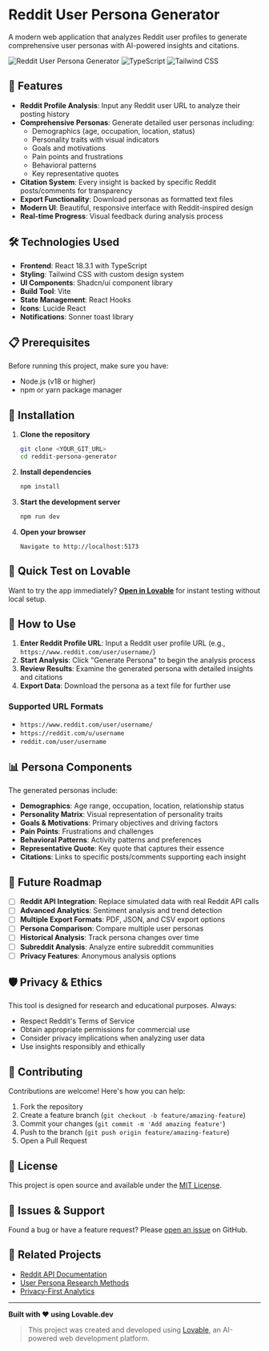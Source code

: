 # Reddit User Persona Generator

A modern web application that analyzes Reddit user profiles to generate comprehensive user personas with AI-powered insights and citations.

![Reddit User Persona Generator](https://img.shields.io/badge/React-18.3.1-blue) ![TypeScript](https://img.shields.io/badge/TypeScript-Enabled-green) ![Tailwind CSS](https://img.shields.io/badge/Tailwind_CSS-3.x-38B2AC)

## 🚀 Features

- **Reddit Profile Analysis**: Input any Reddit user URL to analyze their posting history
- **Comprehensive Personas**: Generate detailed user personas including:
  - Demographics (age, occupation, location, status)
  - Personality traits with visual indicators
  - Goals and motivations
  - Pain points and frustrations
  - Behavioral patterns
  - Key representative quotes
- **Citation System**: Every insight is backed by specific Reddit posts/comments for transparency
- **Export Functionality**: Download personas as formatted text files
- **Modern UI**: Beautiful, responsive interface with Reddit-inspired design
- **Real-time Progress**: Visual feedback during analysis process

## 🛠️ Technologies Used

- **Frontend**: React 18.3.1 with TypeScript
- **Styling**: Tailwind CSS with custom design system
- **UI Components**: Shadcn/ui component library
- **Build Tool**: Vite
- **State Management**: React Hooks
- **Icons**: Lucide React
- **Notifications**: Sonner toast library

## 📋 Prerequisites

Before running this project, make sure you have:

- Node.js (v18 or higher)
- npm or yarn package manager

## 🔧 Installation

1. **Clone the repository**
   ```bash
   git clone <YOUR_GIT_URL>
   cd reddit-persona-generator
   ```

2. **Install dependencies**
   ```bash
   npm install
   ```

3. **Start the development server**
   ```bash
   npm run dev
   ```

4. **Open your browser**
   ```
   Navigate to http://localhost:5173
   ```

## 🚀 Quick Test on Lovable

Want to try the app immediately? **[Open in Lovable](https://lovable.dev/projects/8d5b2ab5-3dec-4758-ac1f-f8e3432b27b0)** for instant testing without local setup.

## 🎯 How to Use

1. **Enter Reddit Profile URL**: Input a Reddit user profile URL (e.g., `https://www.reddit.com/user/username/`)
2. **Start Analysis**: Click "Generate Persona" to begin the analysis process
3. **Review Results**: Examine the generated persona with detailed insights and citations
4. **Export Data**: Download the persona as a text file for further use

### Supported URL Formats

- `https://www.reddit.com/user/username/`
- `https://reddit.com/u/username`
- `reddit.com/user/username`

## 📊 Persona Components

The generated personas include:

- **Demographics**: Age range, occupation, location, relationship status
- **Personality Matrix**: Visual representation of personality traits
- **Goals & Motivations**: Primary objectives and driving factors
- **Pain Points**: Frustrations and challenges
- **Behavioral Patterns**: Activity patterns and preferences
- **Representative Quote**: Key quote that captures their essence
- **Citations**: Links to specific posts/comments supporting each insight

## 🔮 Future Roadmap

- [ ] **Reddit API Integration**: Replace simulated data with real Reddit API calls
- [ ] **Advanced Analytics**: Sentiment analysis and trend detection
- [ ] **Multiple Export Formats**: PDF, JSON, and CSV export options
- [ ] **Persona Comparison**: Compare multiple user personas
- [ ] **Historical Analysis**: Track persona changes over time
- [ ] **Subreddit Analysis**: Analyze entire subreddit communities
- [ ] **Privacy Features**: Anonymous analysis options

## 🛡️ Privacy & Ethics

This tool is designed for research and educational purposes. Always:

- Respect Reddit's Terms of Service
- Obtain appropriate permissions for commercial use
- Consider privacy implications when analyzing user data
- Use insights responsibly and ethically

## 🤝 Contributing

Contributions are welcome! Here's how you can help:

1. Fork the repository
2. Create a feature branch (`git checkout -b feature/amazing-feature`)
3. Commit your changes (`git commit -m 'Add amazing feature'`)
4. Push to the branch (`git push origin feature/amazing-feature`)
5. Open a Pull Request

## 📄 License

This project is open source and available under the [MIT License](LICENSE).

## 🐛 Issues & Support

Found a bug or have a feature request? Please [open an issue](https://github.com/username/reddit-persona-generator/issues) on GitHub.

## 🔗 Related Projects

- [Reddit API Documentation](https://www.reddit.com/dev/api/)
- [User Persona Research Methods](https://www.nngroup.com/articles/persona/)
- [Privacy-First Analytics](https://plausible.io/)

---

**Built with ❤️ using Lovable.dev**

> This project was created and developed using [Lovable](https://lovable.dev), an AI-powered web development platform.